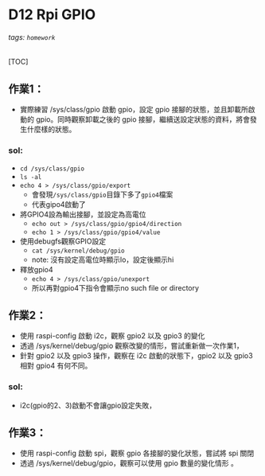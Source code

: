 # D12 Rpi GPIO
###### tags: `homework`
[TOC]

## 作業1：
- 實際練習 /sys/class/gpio 啟動 gpio，設定 gpio 接腳的狀態，並且卸載所啟動的 gpio。同時觀察卸載之後的 gpio 接腳，繼續送設定狀態的資料，將會發生什麼樣的狀態。
### sol:
- `cd /sys/class/gpio`
- `ls -al`
- `echo 4 > /sys/class/gpio/export`
    - 會發現`/sys/class/gpio`目錄下多了`gpio4`檔案
    - 代表gipo4啟動了
- 將GPIO4設為輸出接腳，並設定為高電位
    - `echo out > /sys/class/gpio/gpio4/direction`
    - `echo 1 > /sys/class/gpio/gpio4/value`
- 使用debugfs觀察GPIO設定
    - `cat /sys/kernel/debug/gpio`
    - note: 沒有設定高電位時顯示lo，設定後顯示hi
- 釋放gpio4
    - `echo 4 > /sys/class/gpio/unexport`
    - 所以再對gpio4下指令會顯示no such file or directory
## 作業2：
- 使用 raspi-config 啟動 i2c，觀察 gpio2 以及 gpio3 的變化
- 透過 /sys/kernel/debug/gpio 觀察改變的情形，嘗試重新做一次作業1，
- 針對 gpio2 以及 gpio3 操作，觀察在 i2c 啟動的狀態下，gpio2 以及 gpio3 相對 gpio4 有何不同。
### sol:
- i2c(gpio的2、3)啟動不會讓gpio設定失敗，


## 作業3：
- 使用 raspi-config 啟動 spi，觀察 gpio 各接腳的變化狀態，嘗試將 spi 關閉
- 透過 /sys/kernel/debug/gpio，觀察可以使用 gpio 數量的變化情形 。